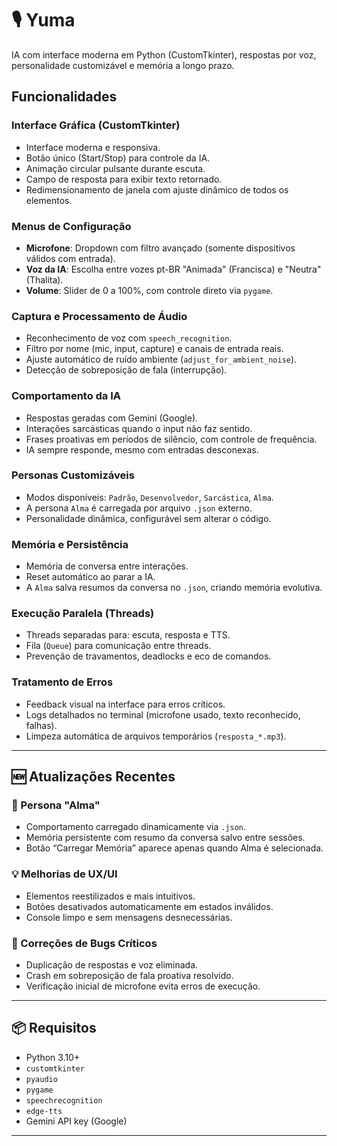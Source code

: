 # 🎙️ Yuma
IA com interface moderna em Python (CustomTkinter), respostas por voz, personalidade customizável e memória a longo prazo.

## Funcionalidades

### Interface Gráfica (CustomTkinter)
- Interface moderna e responsiva.
- Botão único (Start/Stop) para controle da IA.
- Animação circular pulsante durante escuta.
- Campo de resposta para exibir texto retornado.
- Redimensionamento de janela com ajuste dinâmico de todos os elementos.

### Menus de Configuração
- **Microfone**: Dropdown com filtro avançado (somente dispositivos válidos com entrada).
- **Voz da IA**: Escolha entre vozes pt-BR "Animada" (Francisca) e "Neutra" (Thalita).
- **Volume**: Slider de 0 a 100%, com controle direto via `pygame`.

### Captura e Processamento de Áudio
- Reconhecimento de voz com `speech_recognition`.
- Filtro por nome (mic, input, capture) e canais de entrada reais.
- Ajuste automático de ruído ambiente (`adjust_for_ambient_noise`).
- Detecção de sobreposição de fala (interrupção).

### Comportamento da IA
- Respostas geradas com Gemini (Google).
- Interações sarcásticas quando o input não faz sentido.
- Frases proativas em períodos de silêncio, com controle de frequência.
- IA sempre responde, mesmo com entradas desconexas.

### Personas Customizáveis
- Modos disponíveis: `Padrão`, `Desenvolvedor`, `Sarcástica`, `Alma`.
- A persona `Alma` é carregada por arquivo `.json` externo.
- Personalidade dinâmica, configurável sem alterar o código.

### Memória e Persistência
- Memória de conversa entre interações.
- Reset automático ao parar a IA.
- A `Alma` salva resumos da conversa no `.json`, criando memória evolutiva.

### Execução Paralela (Threads)
- Threads separadas para: escuta, resposta e TTS.
- Fila (`Queue`) para comunicação entre threads.
- Prevenção de travamentos, deadlocks e eco de comandos.

### Tratamento de Erros
- Feedback visual na interface para erros críticos.
- Logs detalhados no terminal (microfone usado, texto reconhecido, falhas).
- Limpeza automática de arquivos temporários (`resposta_*.mp3`).

---

## 🆕 Atualizações Recentes

### 📌 Persona "Alma"
- Comportamento carregado dinamicamente via `.json`.
- Memória persistente com resumo da conversa salvo entre sessões.
- Botão “Carregar Memória” aparece apenas quando Alma é selecionada.

### 💡 Melhorias de UX/UI
- Elementos reestilizados e mais intuitivos.
- Botões desativados automaticamente em estados inválidos.
- Console limpo e sem mensagens desnecessárias.

### 🧱 Correções de Bugs Críticos
- Duplicação de respostas e voz eliminada.
- Crash em sobreposição de fala proativa resolvido.
- Verificação inicial de microfone evita erros de execução.

---

## 📦 Requisitos

- Python 3.10+
- `customtkinter`
- `pyaudio`
- `pygame`
- `speechrecognition`
- `edge-tts`
- Gemini API key (Google)

---
